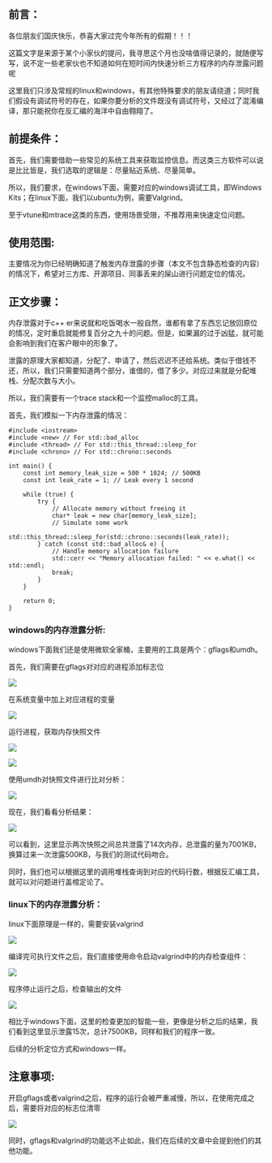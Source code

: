 ## 前言：

各位朋友们国庆快乐，恭喜大家过完今年所有的假期！！！

这篇文字是来源于某个小家伙的提问，我寻思这个月也没啥值得记录的，就随便写写，说不定一些老家伙也不知道如何在短时间内快速分析三方程序的内存泄露问题呢

这里我们只涉及常规的linux和windows，有其他特殊要求的朋友请绕道；同时我们假设有调试符号的存在，如果你要分析的文件既没有调试符号，又经过了混淆编译，那只能祝你在反汇编的海洋中自由翱翔了。

## 前提条件：

首先，我们需要借助一些常见的系统工具来获取监控信息。而这类三方软件可以说是比比皆是，我们选取的逻辑是：尽量贴近系统、尽量简单。

所以，我们要求，在windows下面，需要对应的windows调试工具，即Windows Kits；在linux下面，我们以ubuntu为例，需要Valgrind。

至于vtune和mtrace这类的东西，使用场景受限，不推荐用来快速定位问题。

## 使用范围:

主要情况为你已经明确知道了触发内存泄露的步骤（本文不包含静态检查的内容）的情况下，希望对三方库、开源项目、同事丢来的屎山进行问题定位的情况。

## 正文步骤：

内存泄露对于c++ er来说就和吃饭喝水一般自然，谁都有拿了东西忘记放回原位的情况，定时重启就能修复百分之九十的问题。但是，如果漏的过于凶猛，就可能会影响到我们在客户眼中的形象了。

泄露的原理大家都知道，分配了、申请了，然后迟迟不还给系统。类似于借钱不还，所以，我们只需要知道两个部分，谁借的，借了多少。对应过来就是分配堆栈、分配次数与大小。

所以，我们需要有一个trace stack和一个监控malloc的工具。

首先，我们模拟一下内存泄露的情况：

```
#include <iostream>
#include <new> // For std::bad_alloc
#include <thread> // For std::this_thread::sleep_for
#include <chrono> // For std::chrono::seconds

int main() {
    const int memory_leak_size = 500 * 1024; // 500KB
    const int leak_rate = 1; // Leak every 1 second

    while (true) {
        try {
            // Allocate memory without freeing it
            char* leak = new char[memory_leak_size];
            // Simulate some work
            std::this_thread::sleep_for(std::chrono::seconds(leak_rate));
        } catch (const std::bad_alloc& e) {
            // Handle memory allocation failure
            std::cerr << "Memory allocation failed: " << e.what() << std::endl;
            break;
        }
    }

    return 0;
}
```



### windows的内存泄露分析:

windows下面我们还是使用微软全家桶，主要用的工具是两个：gflags和umdh。

首先，我们需要在gflags对对应的进程添加标志位

![](.\pic\Windows01.png)

在系统变量中加上对应进程的变量

![](.\pic\windows02.png)

运行进程，获取内存快照文件

![](.\pic\windows03.png)

![](.\pic\windows04.png)

使用umdh对快照文件进行比对分析：

![](.\pic\windows05.png)

现在，我们看看分析结果：

![](.\pic\windows06.png)

可以看到，这里显示两次快照之间总共泄露了14次内存，总泄露的量为7001KB，换算过来一次泄露500KB，与我们的测试代码吻合。

同时，我们也可以根据这里的调用堆栈查询到对应的代码行数，根据反汇编工具，就可以对问题进行盖棺定论了。

### linux下的内存泄露分析：

linux下面原理是一样的，需要安装valgrind

![](.\pic\linux01_0.png)

编译完可执行文件之后，我们直接使用命令启动valgrind中的内存检查组件：

![](.\pic\linux01.png)

程序停止运行之后，检查输出的文件

![](.\pic\linux02.png)

相比于windows下面，这里的检查更加的智能一些，更像是分析之后的结果，我们看到这里显示泄露15次，总计7500KB，同样和我们的程序一致。

后续的分析定位方式和windows一样。

## 注意事项:

开启gflags或者valgrind之后，程序的运行会被严重减慢，所以，在使用完成之后，需要将对应的标志位清零

![](.\pic\windows07.png)

同时，gflags和valgrind的功能远不止如此，我们在后续的文章中会提到他们的其他功能。



